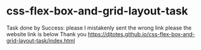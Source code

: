 # css-flex-box-and-grid-layout-task
Task done by Success:   please I mistakenly sent the wrong link please the website link is below Thank you
https://djtotes.github.io/css-flex-box-and-grid-layout-task/index.html
